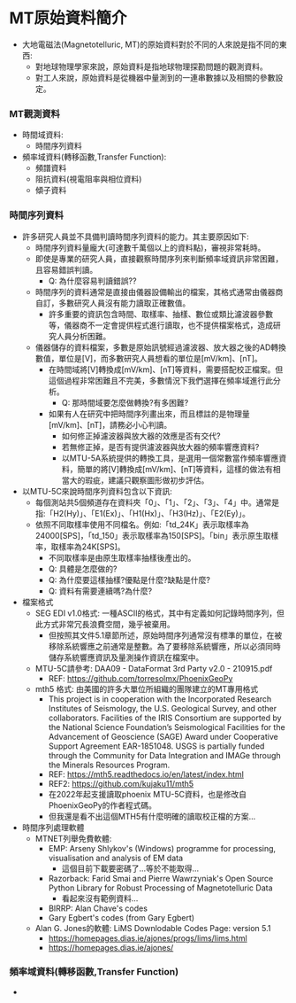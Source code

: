 # MT原始資料簡介
+ 大地電磁法(Magnetotelluric, MT)的原始資料對於不同的人來說是指不同的東西:
  + 對地球物理學家來說，原始資料是指地球物理探勘問題的觀測資料。
  + 對工人來說，原始資料是從機器中量測到的一連串數據以及相關的參數設定。

### MT觀測資料
+ 時間域資料:
  + 時間序列資料
+ 頻率域資料(轉移函數,Transfer Function):
  + 頻譜資料
  + 阻抗資料(視電阻率與相位資料)
  + 傾子資料
  
### 時間序列資料
+ 許多研究人員並不具備判讀時間序列資料的能力。其主要原因如下:
  + 時間序列資料量龐大(可達數千萬個以上的資料點)，審視非常耗時。
  + 即使是專業的研究人員，直接觀察時間序列來判斷頻率域資訊非常困難，且容易錯誤判讀。
    + Q: 為什麼容易判讀錯誤??
  + 時間序列的資料通常是直接由儀器設備輸出的檔案，其格式通常由儀器商自訂，多數研究人員沒有能力讀取正確數值。
    + 許多重要的資訊包含時間、取樣率、抽樣、數位或類比濾波器參數等，儀器商不一定會提供程式進行讀取，也不提供檔案格式，造成研究人員分析困難。
  + 儀器儲存的資料檔案，多數是原始訊號經過濾波器、放大器之後的AD轉換數值，單位是[V]，而多數研究人員想看的單位是[mV/km]、[nT]。
    + 在時間域將[V]轉換成[mV/km]、[nT]等資料，需要搭配校正檔案。但這個過程非常困難且不完美，多數情況下我們選擇在頻率域進行此分析。
      + Q: 那時間域要怎麼做轉換?有多困難? 
    + 如果有人在研究中把時間序列畫出來，而且標註的是物理量[mV/km]、[nT]，請務必小心判讀。
      + 如何修正掉濾波器與放大器的效應是否有交代?
      + 若無修正掉，是否有提供濾波器與放大器的頻率響應資料?
      + 以MTU-5A系統提供的轉換工具，是選用一個常數當作頻率響應資料，簡單的將[V]轉換成[mV/km]、[nT]等資料，這樣的做法有相當大的瑕疵，建議只觀察圖形做初步評估。
+ 以MTU-5C來說時間序列資料包含以下資訊:
  + 每個測站共5個頻道存在資料夾「0」、「1」、「2」、「3」、「4」中。通常是指:「H2(Hy)」、「E1(Ex)」、「H1(Hx)」、「H3(Hz)」、「E2(Ey)」。
  + 依照不同取樣率使用不同檔名。例如:「td_24K」表示取樣率為24000[SPS]，「td_150」表示取樣率為150[SPS]。「bin」表示原生取樣率，取樣率為24K[SPS]。
    + 不同取樣率是由原生取樣率抽樣後產出的。
    + Q: 具體是怎麼做的?
    + Q: 為什麼要這樣抽樣?優點是什麼?缺點是什麼?
    + Q: 資料有需要連續嗎?為什麼? 
+ 檔案格式  
  + SEG EDI v1.0格式: 一種ASCII的格式，其中有定義如何記錄時間序列，但此方式非常冗長浪費空間，幾乎被棄用。
    + 但按照其文件5.1章節所述，原始時間序列通常沒有標準的單位，在被移除系統響應之前通常是整數。為了要移除系統響應，所以必須同時儲存系統響應資訊及量測操作資訊在檔案中。
  + MTU-5C請參考: DAA09 - DataFormat 3rd Party v2.0 - 210915.pdf
    + REF: https://github.com/torresolmx/PhoenixGeoPy 
  + mth5 格式: 由美國的許多大單位所組織的團隊建立的MT專用格式
    + This project is in cooperation with the Incorporated Research Institutes of Seismology, the U.S. Geological Survey, and other collaborators. Facilities of the IRIS Consortium are supported by the National Science Foundation’s Seismological Facilities for the Advancement of Geoscience (SAGE) Award under Cooperative Support Agreement EAR-1851048. USGS is partially funded through the Community for Data Integration and IMAGe through the Minerals Resources Program.
    + REF: https://mth5.readthedocs.io/en/latest/index.html
    + REF2: https://github.com/kujaku11/mth5
    + 在2022年起支援讀取phoenix MTU-5C資料，也是修改自PhoenixGeoPy的作者程式碼。
    + 但我還是看不出這個MTH5有什麼明確的讀取校正檔的方案...
+ 時間序列處理軟體
  + MTNET列舉免費軟體:
    + EMP: Arseny Shlykov's (Windows) programme for processing, visualisation and analysis of EM data
      + 這個目前下載要密碼了...等於不能取得...
    + Razorback: Farid Smai and Pierre Wawrzyniak's Open Source Python Library for Robust Processing of Magnetotelluric Data
      + 看起來沒有範例資料...
    + BIRRP: Alan Chave's codes
    + Gary Egbert's codes (from Gary Egbert)
  + Alan G. Jones的軟體: LiMS Downlodable Codes Page: version 5.1
    + https://homepages.dias.ie/ajones/progs/lims/lims.html 
    + https://homepages.dias.ie/ajones/

### 頻率域資料(轉移函數,Transfer Function)
+
